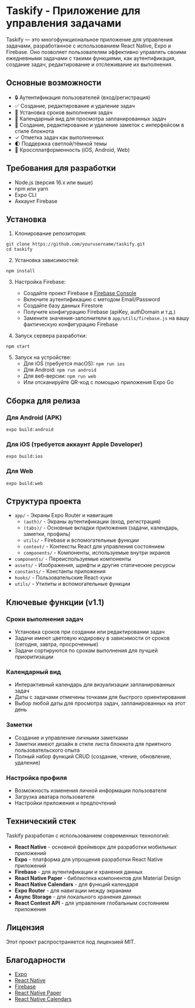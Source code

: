 # Taskify - Приложение для управления задачами

Taskify — это многофункциональное приложение для управления задачами, разработанное с использованием React Native, Expo и Firebase. Оно позволяет пользователям эффективно управлять своими ежедневными задачами с такими функциями, как аутентификация, создание задач, редактирование и отслеживание их выполнения.

## Основные возможности

- 🔒 Аутентификация пользователей (вход/регистрация)
- ✅ Создание, редактирование и удаление задач
- 📆 Установка сроков выполнения задач
- 📅 Календарный вид для просмотра запланированных задач
- 📝 Создание, редактирование и удаление заметок с интерфейсом в стиле блокнота
- ✓ Отметка задач как выполненных
- 🌓 Поддержка светлой/тёмной темы
- 📱 Кроссплатформенность (iOS, Android, Web)

## Требования для разработки

- Node.js (версия 16.x или выше)
- npm или yarn
- Expo CLI
- Аккаунт Firebase

## Установка

1. Клонирование репозитория:
```
git clone https://github.com/yourusername/taskify.git
cd taskify
```

2. Установка зависимостей:
```
npm install
```

3. Настройка Firebase:
   - Создайте проект Firebase в [Firebase Console](https://console.firebase.google.com/)
   - Включите аутентификацию с методом Email/Password
   - Создайте базу данных Firestore
   - Получите конфигурацию Firebase (apiKey, authDomain и т.д.)
   - Замените значения-заполнители в `app/utils/firebase.js` на вашу фактическую конфигурацию Firebase

4. Запуск сервера разработки:
```
npm start
```

5. Запуск на устройстве:
   - Для iOS (требуется macOS): `npm run ios`
   - Для Android: `npm run android`
   - Для веб-версии: `npm run web`
   - Или отсканируйте QR-код с помощью приложения Expo Go

## Сборка для релиза

### Для Android (APK)

```
expo build:android
```

### Для iOS (требуется аккаунт Apple Developer)

```
expo build:ios
```

### Для Web

```
expo build:web
```

## Структура проекта

- `app/` - Экраны Expo Router и навигация
  - `(auth)/` - Экраны аутентификации (вход, регистрация)
  - `(tabs)/` - Основные вкладки приложения (задачи, календарь, заметки, профиль)
  - `utils/` - Firebase и вспомогательные функции
  - `context/` - Контексты React для управления состоянием
  - `components/` - Компоненты, используемые внутри экранов
- `components/` - Переиспользуемые компоненты
- `assets/` - Изображения, шрифты и другие статические ресурсы
- `constants/` - Константы приложения
- `hooks/` - Пользовательские React-хуки
- `utils/` - Утилиты и вспомогательные функции

## Ключевые функции (v1.1)

### Сроки выполнения задач
- Установка сроков при создании или редактировании задач
- Задачи имеют цветовую кодировку в зависимости от сроков (сегодня, завтра, просроченные)
- Задачи сортируются по срокам выполнения для лучшей приоритизации

### Календарный вид
- Интерактивный календарь для визуализации запланированных задач
- Даты с задачами отмечены точками для быстрого ориентирования
- Выбор любой даты для просмотра задач, запланированных на этот день

### Заметки
- Создание и управление личными заметками
- Заметки имеют дизайн в стиле листа блокнота для приятного пользовательского опыта
- Полный набор функций CRUD (создание, чтение, обновление, удаление)

### Настройка профиля
- Возможность изменения личной информации пользователя
- Загрузка аватара пользователя
- Настройки приложения и предпочтений

## Технический стек

Taskify разработан с использованием современных технологий:

- **React Native** - основной фреймворк для разработки мобильных приложений
- **Expo** - платформа для упрощения разработки React Native приложений
- **Firebase** - для аутентификации и хранения данных
- **React Native Paper** - библиотека компонентов для Material Design
- **React Native Calendars** - для функций календаря
- **Expo Router** - для навигации между экранами
- **Async Storage** - для локального хранения данных
- **React Context API** - для управления глобальным состоянием приложения

## Лицензия

Этот проект распространяется под лицензией MIT.

## Благодарности

- [Expo](https://expo.dev)
- [React Native](https://reactnative.dev)
- [Firebase](https://firebase.google.com)
- [React Native Paper](https://reactnativepaper.com)
- [React Native Calendars](https://github.com/wix/react-native-calendars)
